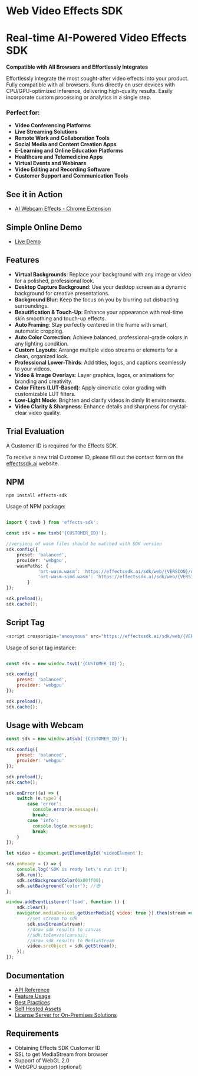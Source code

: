 # Web Video Effects SDK

# Real-time AI-Powered Video Effects SDK

**Compatible with All Browsers and Effortlessly Integrates**

Effortlessly integrate the most sought-after video effects into your product. Fully compatible with all browsers. Runs directly on user devices with CPU/GPU-optimized inference, delivering high-quality results. Easily incorporate custom processing or analytics in a single step.

### Perfect for:
- **Video Conferencing Platforms**
- **Live Streaming Solutions**
- **Remote Work and Collaboration Tools**
- **Social Media and Content Creation Apps**
- **E-Learning and Online Education Platforms**
- **Healthcare and Telemedicine Apps**
- **Virtual Events and Webinars**
- **Video Editing and Recording Software**
- **Customer Support and Communication Tools**

## See it in Action
- [AI Webcam Effects - Chrome Extension](https://chromewebstore.google.com/detail/ai-webcam-effects-+-recor/iedbphhbpflhgpihkcceocomcdnemcbj)

## Simple Online Demo
- [Live Demo](https://effectssdk.ai/sdk/dev/demo-latest.html)

## Features

- **Virtual Backgrounds**: Replace your background with any image or video for a polished, professional look.
- **Desktop Capture Background**: Use your desktop screen as a dynamic background for creative presentations.
- **Background Blur**: Keep the focus on you by blurring out distracting surroundings.
- **Beautification & Touch-Up**: Enhance your appearance with real-time skin smoothing and touch-up effects.
- **Auto Framing**: Stay perfectly centered in the frame with smart, automatic cropping.
- **Auto Color Correction**: Achieve balanced, professional-grade colors in any lighting condition.
- **Custom Layouts**: Arrange multiple video streams or elements for a clean, organized look.
- **Professional Lower-Thirds**: Add titles, logos, and captions seamlessly to your videos.
- **Video & Image Overlays**: Layer graphics, logos, or animations for branding and creativity.
- **Color Filters (LUT-Based)**: Apply cinematic color grading with customizable LUT filters.
- **Low-Light Mode**: Brighten and clarify videos in dimly lit environments.
- **Video Clarity & Sharpness**: Enhance details and sharpness for crystal-clear video quality.

## Trial Evaluation

A Customer ID is required for the Effects SDK.

To receive a new trial Customer ID, please fill out the contact form on the [effectssdk.ai](https://effectssdk.ai/request-trial) website.

## NPM

```terminal
npm install effects-sdk
```

Usage of NPM package:

```typescript

import { tsvb } from 'effects-sdk';

const sdk = new tsvb('{CUSTOMER_ID}');

//versions of wasm files should be matched with SDK version
sdk.config({
    preset: 'balanced',
    provider: 'webgpu',
    wasmPaths: { 
            'ort-wasm.wasm': 'https://effectssdk.ai/sdk/web/{VERSION}/ort-wasm.wasm',
            'ort-wasm-simd.wasm': 'https://effectssdk.ai/sdk/web/{VERSION}/ort-wasm-simd.wasm'
        }
});

sdk.preload();
sdk.cache();

```

## Script Tag

```javascript
<script crossorigin="anonymous" src="https://effectssdk.ai/sdk/web/{VERSION}/tsvb-web.js"></script>
```

Usage of script tag instance:
```javascript

const sdk = new window.tsvb('{CUSTOMER_ID}');

sdk.config({
    preset: 'balanced',
    provider: 'webgpu'
});

sdk.preload();
sdk.cache();

```

## Usage with Webcam

```javascript
const sdk = new window.atsvb('{CUSTOMER_ID}');

sdk.config({
    preset: 'balanced',
    provider: 'webgpu'
});

sdk.preload();
sdk.cache();

sdk.onError((e) => {
    switch (e.type) {
        case 'error':
          console.error(e.message);
          break;
        case 'info':
          console.log(e.message);
          break;
    }
});

let video = document.getElementById('videoElement');

sdk.onReady = () => {
    console.log('SDK is ready let\'s run it');
    sdk.run();
    sdk.setBackgroundColor(0x00ff00);
    sdk.setBackground('color'); //😎
};

window.addEventListener('load', function () {
    sdk.clear();
    navigator.mediaDevices.getUserMedia({ video: true }).then(stream => {
        //set stream to sdk
        sdk.useStream(stream);
        //draw sdk results to canvas
        //sdk.toCanvas(canvas);
        //draw sdk results to MediaStream
        video.srcObject = sdk.getStream();
    });
});

```


## Documentation
- [API Reference](https://effectssdk.ai/sdk/web/docs/classes/tsvb.html)
- [Feature Usage](docs/Features-Usage-Examples.md)
- [Best Practices](docs/Best-Practices.md)
- [Self Hosted Assets](docs/Self-Hosted-Assets.md)
- [License Server for On-Premises Solutions](docs/License-Server-for-On-Premises-Solutions.md)

## Requirements

- Obtaining Effects SDK Customer ID
- SSL to get MediaStream from browser
- Support of WebGL 2.0
- WebGPU support (optional)

